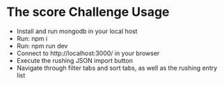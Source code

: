 # The score Challenge Usage

 - Install and run mongodb in your local host
 - Run: npm i
 - Run: npm run dev
 - Connect to http://localhost:3000/ in your browser
 - Execute the rushing JSON import button
 - Navigate through filter tabs and sort tabs, as well as the rushing entry list